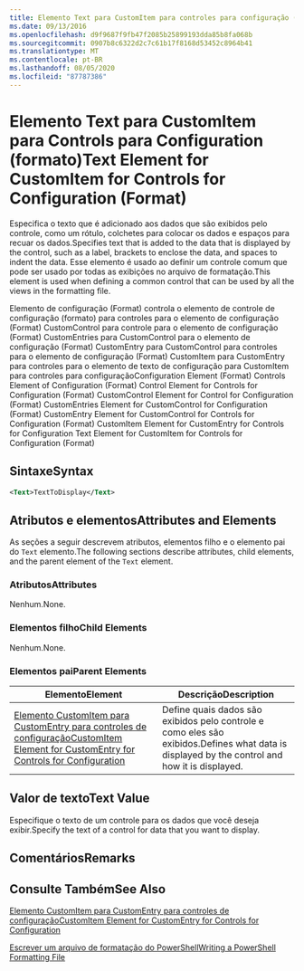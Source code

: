 ```yaml
---
title: Elemento Text para CustomItem para controles para configuração (Format) | Microsoft Docs
ms.date: 09/13/2016
ms.openlocfilehash: d9f9687f9fb47f2085b25899193dda85b8fa068b
ms.sourcegitcommit: 0907b8c6322d2c7c61b17f8168d53452c8964b41
ms.translationtype: MT
ms.contentlocale: pt-BR
ms.lasthandoff: 08/05/2020
ms.locfileid: "87787386"
---
```

# <a name="text-element-for-customitem-for-controls-for-configuration-format"></a><span data-ttu-id="32fa2-102">Elemento Text para CustomItem para Controls para Configuration (formato)</span><span class="sxs-lookup"><span data-stu-id="32fa2-102">Text Element for CustomItem for Controls for Configuration (Format)</span></span>

<span data-ttu-id="32fa2-103">Especifica o texto que é adicionado aos dados que são exibidos pelo controle, como um rótulo, colchetes para colocar os dados e espaços para recuar os dados.</span><span class="sxs-lookup"><span data-stu-id="32fa2-103">Specifies text that is added to the data that is displayed by the control, such as a label, brackets to enclose the data, and spaces to indent the data.</span></span> <span data-ttu-id="32fa2-104">Esse elemento é usado ao definir um controle comum que pode ser usado por todas as exibições no arquivo de formatação.</span><span class="sxs-lookup"><span data-stu-id="32fa2-104">This element is used when defining a common control that can be used by all the views in the formatting file.</span></span>

<span data-ttu-id="32fa2-105">Elemento de configuração (Format) controla o elemento de controle de configuração (formato) para controles para o elemento de configuração (Format) CustomControl para controle para o elemento de configuração (Format) CustomEntries para CustomControl para o elemento de configuração (Format) CustomEntry para CustomControl para controles para o elemento de configuração (Format) CustomItem para CustomEntry para controles para o elemento de texto de configuração para CustomItem para controles para configuração</span><span class="sxs-lookup"><span data-stu-id="32fa2-105">Configuration Element (Format) Controls Element of Configuration (Format) Control Element for Controls for Configuration (Format) CustomControl Element for Control for Configuration (Format) CustomEntries Element for CustomControl for Configuration (Format) CustomEntry Element for CustomControl for Controls for Configuration (Format) CustomItem Element for CustomEntry for Controls for Configuration Text Element for CustomItem for Controls for Configuration (Format)</span></span>

## <a name="syntax"></a><span data-ttu-id="32fa2-106">Sintaxe</span><span class="sxs-lookup"><span data-stu-id="32fa2-106">Syntax</span></span>

```xml
<Text>TextToDisplay</Text>
```

## <a name="attributes-and-elements"></a><span data-ttu-id="32fa2-107">Atributos e elementos</span><span class="sxs-lookup"><span data-stu-id="32fa2-107">Attributes and Elements</span></span>

<span data-ttu-id="32fa2-108">As seções a seguir descrevem atributos, elementos filho e o elemento pai do `Text` elemento.</span><span class="sxs-lookup"><span data-stu-id="32fa2-108">The following sections describe attributes, child elements, and the parent element of the `Text` element.</span></span>

### <a name="attributes"></a><span data-ttu-id="32fa2-109">Atributos</span><span class="sxs-lookup"><span data-stu-id="32fa2-109">Attributes</span></span>

<span data-ttu-id="32fa2-110">Nenhum.</span><span class="sxs-lookup"><span data-stu-id="32fa2-110">None.</span></span>

### <a name="child-elements"></a><span data-ttu-id="32fa2-111">Elementos filho</span><span class="sxs-lookup"><span data-stu-id="32fa2-111">Child Elements</span></span>

<span data-ttu-id="32fa2-112">Nenhum.</span><span class="sxs-lookup"><span data-stu-id="32fa2-112">None.</span></span>

### <a name="parent-elements"></a><span data-ttu-id="32fa2-113">Elementos pai</span><span class="sxs-lookup"><span data-stu-id="32fa2-113">Parent Elements</span></span>

|<span data-ttu-id="32fa2-114">Elemento</span><span class="sxs-lookup"><span data-stu-id="32fa2-114">Element</span></span>|<span data-ttu-id="32fa2-115">Descrição</span><span class="sxs-lookup"><span data-stu-id="32fa2-115">Description</span></span>|
|-------------|-----------------|
|[<span data-ttu-id="32fa2-116">Elemento CustomItem para CustomEntry para controles de configuração</span><span class="sxs-lookup"><span data-stu-id="32fa2-116">CustomItem Element for CustomEntry for Controls for Configuration</span></span>](./customitem-element-for-customentry-for-controls-for-configuration-format.md)|<span data-ttu-id="32fa2-117">Define quais dados são exibidos pelo controle e como eles são exibidos.</span><span class="sxs-lookup"><span data-stu-id="32fa2-117">Defines what data is displayed by the control and how it is displayed.</span></span>|

## <a name="text-value"></a><span data-ttu-id="32fa2-118">Valor de texto</span><span class="sxs-lookup"><span data-stu-id="32fa2-118">Text Value</span></span>

<span data-ttu-id="32fa2-119">Especifique o texto de um controle para os dados que você deseja exibir.</span><span class="sxs-lookup"><span data-stu-id="32fa2-119">Specify the text of a control for data that you want to display.</span></span>

## <a name="remarks"></a><span data-ttu-id="32fa2-120">Comentários</span><span class="sxs-lookup"><span data-stu-id="32fa2-120">Remarks</span></span>

## <a name="see-also"></a><span data-ttu-id="32fa2-121">Consulte Também</span><span class="sxs-lookup"><span data-stu-id="32fa2-121">See Also</span></span>

[<span data-ttu-id="32fa2-122">Elemento CustomItem para CustomEntry para controles de configuração</span><span class="sxs-lookup"><span data-stu-id="32fa2-122">CustomItem Element for CustomEntry for Controls for Configuration</span></span>](./customitem-element-for-customentry-for-controls-for-configuration-format.md)

[<span data-ttu-id="32fa2-123">Escrever um arquivo de formatação do PowerShell</span><span class="sxs-lookup"><span data-stu-id="32fa2-123">Writing a PowerShell Formatting File</span></span>](./writing-a-powershell-formatting-file.md)
